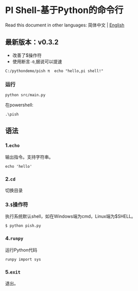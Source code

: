 # PI Shell-基于Python的命令行
  
Read this document in other languages:   简体中文 | [English](/README-en.md)
  
## 最新版本：v0.3.2
  * 改善了$操作符
  * 使用断言`-0`,据说可以提速

```shell
C:/pythondemo/pish π  echo "hello,pi shell!"
```

### 运行
```shell
python src/main.py
```
在powershell:
```poweershell
.\pish
```
  
## 语法
### 1.`echo`
输出指令。支持字符串。
```shell
echo 'hello'
```
### 2.`cd`
切换目录

### 3.`$`操作符
执行系统默认shell，如在Windows端为cmd，Linux端为$SHELL。
```shell
$ python pish.py
```
### 4.`runpy`
运行Python代码
```
runpy import sys
```
### 5.`exit`
退出。


   	




